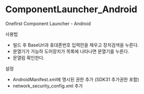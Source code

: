# ComponentLauncher_Android
Onefirst Component Launcher - Android

사용법
- 빌드 후 BaseUrl과 휴대폰번호 입력란을 채우고 장치검색을 누른다.
- 문열기가 가능하 도어장치가 목록에 나타나면 문열기를 누른다.
- 문열림 확인한다.

설정
- AndroidManifest.xml에 명시된 권한 추가 (SDK31 추가권한 포함)
- network_security_config.xml 추가
